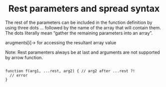 <h1 style="text-align:center;">Rest parameters and spread syntax</h1>

<p>The rest of the parameters can be included in the function definition by using three dots ... followed by the name of the array that will contain them. The dots literally mean “gather the remaining parameters into an array”.</p>

arugments[i]-> for accessing the resultant array value

Note: Rest paramenters always be at last and arguments are not supported by arrow function.

<code>
function f(arg1, ...rest, arg2) { // arg2 after ...rest ?!
  // error
}
</code>

